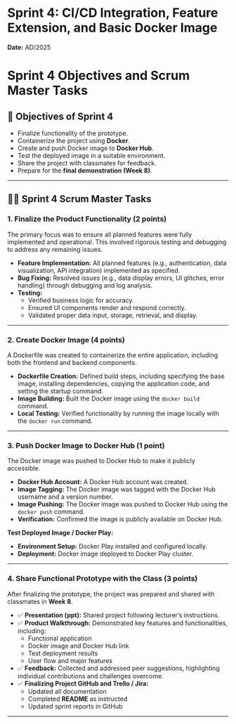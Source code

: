 # Sprint 4: CI/CD Integration, Feature Extension, and Basic Docker Image

**Date:** AD/2025


# Sprint 4 Objectives and Scrum Master Tasks  

## 📌 Objectives of Sprint 4  
- Finalize functionality of the prototype.  
- Containerize the project using **Docker**.  
- Create and push Docker image to **Docker Hub**.  
- Test the deployed image in a suitable environment.  
- Share the project with classmates for feedback.  
- Prepare for the **final demonstration (Week 8)**.  

---

## 👨‍💻 Sprint 4 Scrum Master Tasks  

### **1. Finalize the Product Functionality (2 points)**  
The primary focus was to ensure all planned features were fully implemented and operational. This involved rigorous testing and debugging to address any remaining issues.  

- **Feature Implementation:** All planned features (e.g., authentication, data visualization, API integration) implemented as specified.  
- **Bug Fixing:** Resolved issues (e.g., data display errors, UI glitches, error handling) through debugging and log analysis.  
- **Testing:**  
  - Verified business logic for accuracy.  
  - Ensured UI components render and respond correctly.  
  - Validated proper data input, storage, retrieval, and display.  

---

### **2. Create Docker Image (4 points)**  
A Dockerfile was created to containerize the entire application, including both the frontend and backend components.  

- **Dockerfile Creation:** Defined build steps, including specifying the base image, installing dependencies, copying the application code, and setting the startup command.  
- **Image Building:** Built the Docker image using the `docker build` command.  
- **Local Testing:** Verified functionality by running the image locally with the `docker run` command.  

---

### **3. Push Docker Image to Docker Hub (1 point)**  
The Docker image was pushed to Docker Hub to make it publicly accessible.  

- **Docker Hub Account:** A Docker Hub account was created.  
- **Image Tagging:** The Docker image was tagged with the Docker Hub username and a version number.  
- **Image Pushing:** The Docker image was pushed to Docker Hub using the `docker push` command.  
- **Verification:** Confirmed the image is publicly available on Docker Hub.  

**Test Deployed Image / Docker Play:**  
- **Environment Setup:** Docker Play installed and configured locally.  
- **Deployment:** Docker image deployed to Docker Play cluster.  

---

### **4. Share Functional Prototype with the Class (3 points)**  
After finalizing the prototype, the project was prepared and shared with classmates in **Week 8**.  

- ✅ **Presentation (ppt):** Shared project following lecturer’s instructions.  
- ✅ **Product Walkthrough:** Demonstrated key features and functionalities, including:  
  - Functional application  
  - Docker image and Docker Hub link  
  - Test deployment results  
  - User flow and major features  
- ✅ **Feedback:** Collected and addressed peer suggestions, highlighting individual contributions and challenges overcome.  
- ✅ **Finalizing Project GitHub and Trello / Jira:**  
  - Updated all documentation  
  - Completed **README** as instructed  
  - Updated sprint reports in GitHub  

---

